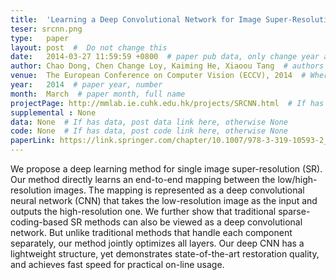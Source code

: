 ```yaml
---
title:  'Learning a Deep Convolutional Network for Image Super-Resolution'  #  Paper title, covered by ''
teser: srcnn.png
type:   paper
layout: post  #  Do not change this
date:   2014-03-27 11:59:59 +0800  # paper pub data, only change year and month according to this format
author: Chao Dong, Chen Change Loy, Kaiming He, Xiaoou Tang  # authors information
venue:  The European Conference on Computer Vision (ECCV), 2014  # Where it be, ICCV and CVPR remove IEEE Conference on, 
year:   2014  # paper year, number
month:  March  # paper month, full name
projectPage: http://mmlab.ie.cuhk.edu.hk/projects/SRCNN.html  # If has project page, link here, otherwise None
supplemental : None
data: None  # If has data, post data link here, otherwise None
code: None  # If has data, post code link here, otherwise None
paperLink: https://link.springer.com/chapter/10.1007/978-3-319-10593-2_13  # post paper pdf link here
---
```


We propose a deep learning method for single image super-resolution (SR). Our method directly learns an end-to-end mapping between the low/high-resolution images. The mapping is represented as a deep convolutional neural network (CNN) that takes the low-resolution image as the input and outputs the high-resolution one. We further show that traditional sparse-coding-based SR methods can also be viewed as a deep convolutional network. But unlike traditional methods that handle each component separately, our method jointly optimizes all layers. Our deep CNN has a lightweight structure, yet demonstrates state-of-the-art restoration quality, and achieves fast speed for practical on-line usage.